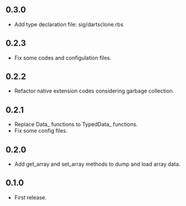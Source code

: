 ## 0.3.0
- Add type declaration file: sig/dartsclone.rbs

## 0.2.3
- Fix some codes and configulation files.

## 0.2.2
- Refactor native extension codes considering garbage collection.

## 0.2.1
- Replace Data_ functions to TypedData_ functions.
- Fix some config files.

## 0.2.0
- Add get_array and set_array methods to dump and load array data.

## 0.1.0
- First release.
